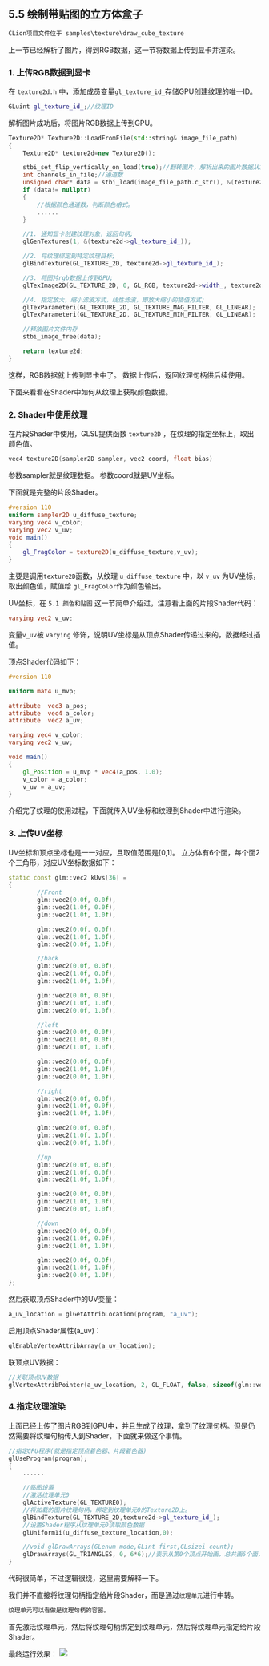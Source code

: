 ## 5.5 绘制带贴图的立方体盒子

```c
CLion项目文件位于 samples\texture\draw_cube_texture
```

上一节已经解析了图片，得到RGB数据，这一节将数据上传到显卡并渲染。

### 1. 上传RGB数据到显卡

在 `texture2d.h` 中，添加成员变量`gl_texture_id_`存储GPU创建纹理的唯一ID。
```c++
GLuint gl_texture_id_;//纹理ID
```

解析图片成功后，将图片RGB数据上传到GPU。

```c++
Texture2D* Texture2D::LoadFromFile(std::string& image_file_path)
{
    Texture2D* texture2d=new Texture2D();

    stbi_set_flip_vertically_on_load(true);//翻转图片，解析出来的图片数据从左下角开始，这是因为OpenGL的纹理坐标起始点为左下角。
    int channels_in_file;//通道数
    unsigned char* data = stbi_load(image_file_path.c_str(), &(texture2d->width_), &(texture2d->height_), &channels_in_file, 0);
    if (data!= nullptr)
    {
        //根据颜色通道数，判断颜色格式。
        ......
    }

    //1. 通知显卡创建纹理对象，返回句柄;
    glGenTextures(1, &(texture2d->gl_texture_id_));

    //2. 将纹理绑定到特定纹理目标;
    glBindTexture(GL_TEXTURE_2D, texture2d->gl_texture_id_);

    //3. 将图片rgb数据上传到GPU;
    glTexImage2D(GL_TEXTURE_2D, 0, GL_RGB, texture2d->width_, texture2d->height_, 0, texture2d->gl_texture_format_, GL_UNSIGNED_BYTE, data);

    //4. 指定放大，缩小滤波方式，线性滤波，即放大缩小的插值方式;
    glTexParameteri(GL_TEXTURE_2D, GL_TEXTURE_MAG_FILTER, GL_LINEAR);
    glTexParameteri(GL_TEXTURE_2D, GL_TEXTURE_MIN_FILTER, GL_LINEAR);

    //释放图片文件内存
    stbi_image_free(data);

    return texture2d;
}
```
这样，RGB数据就上传到显卡中了。
数据上传后，返回纹理句柄供后续使用。

下面来看看在Shader中如何从纹理上获取颜色数据。

### 2. Shader中使用纹理

在片段Shader中使用，GLSL提供函数 `texture2D` ，在纹理的指定坐标上，取出颜色值。

```c
vec4 texture2D(sampler2D sampler, vec2 coord, float bias)
```

参数sampler就是纹理数据。
参数coord就是UV坐标。

下面就是完整的片段Shader。

```glsl
#version 110
uniform sampler2D u_diffuse_texture;
varying vec4 v_color;
varying vec2 v_uv;
void main()
{
    gl_FragColor = texture2D(u_diffuse_texture,v_uv);
}
```

主要是调用`texture2D`函数，从纹理 `u_diffuse_texture` 中，以 `v_uv` 为UV坐标，取出颜色值，赋值给 `gl_FragColor`作为颜色输出。

UV坐标，在 `5.1 颜色和贴图` 这一节简单介绍过，注意看上面的片段Shader代码：

```glsl
varying vec2 v_uv;
```
变量`v_uv`被 `varying` 修饰，说明UV坐标是从顶点Shader传递过来的，数据经过插值。

顶点Shader代码如下：

```glsl
#version 110

uniform mat4 u_mvp;

attribute  vec3 a_pos;
attribute  vec4 a_color;
attribute  vec2 a_uv;

varying vec4 v_color;
varying vec2 v_uv;

void main()
{
    gl_Position = u_mvp * vec4(a_pos, 1.0);
    v_color = a_color;
    v_uv = a_uv;
}
```

介绍完了纹理的使用过程，下面就传入UV坐标和纹理到Shader中进行渲染。

### 3. 上传UV坐标

UV坐标和顶点坐标也是一一对应，且取值范围是[0,1]。
立方体有6个面，每个面2个三角形，对应UV坐标数据如下：

```c++
static const glm::vec2 kUvs[36] =
{
        //Front
        glm::vec2(0.0f, 0.0f),
        glm::vec2(1.0f, 0.0f),
        glm::vec2(1.0f, 1.0f),

        glm::vec2(0.0f, 0.0f),
        glm::vec2(1.0f, 1.0f),
        glm::vec2(0.0f, 1.0f),

        //back
        glm::vec2(0.0f, 0.0f),
        glm::vec2(1.0f, 0.0f),
        glm::vec2(1.0f, 1.0f),

        glm::vec2(0.0f, 0.0f),
        glm::vec2(1.0f, 1.0f),
        glm::vec2(0.0f, 1.0f),

        //left
        glm::vec2(0.0f, 0.0f),
        glm::vec2(1.0f, 0.0f),
        glm::vec2(1.0f, 1.0f),

        glm::vec2(0.0f, 0.0f),
        glm::vec2(1.0f, 1.0f),
        glm::vec2(0.0f, 1.0f),

        //right
        glm::vec2(0.0f, 0.0f),
        glm::vec2(1.0f, 0.0f),
        glm::vec2(1.0f, 1.0f),

        glm::vec2(0.0f, 0.0f),
        glm::vec2(1.0f, 1.0f),
        glm::vec2(0.0f, 1.0f),

        //up
        glm::vec2(0.0f, 0.0f),
        glm::vec2(1.0f, 0.0f),
        glm::vec2(1.0f, 1.0f),

        glm::vec2(0.0f, 0.0f),
        glm::vec2(1.0f, 1.0f),
        glm::vec2(0.0f, 1.0f),

        //down
        glm::vec2(0.0f, 0.0f),
        glm::vec2(1.0f, 0.0f),
        glm::vec2(1.0f, 1.0f),

        glm::vec2(0.0f, 0.0f),
        glm::vec2(1.0f, 1.0f),
        glm::vec2(0.0f, 1.0f),
};
```

然后获取顶点Shader中的UV变量：

```c++
a_uv_location = glGetAttribLocation(program, "a_uv");
```

启用顶点Shader属性(a_uv)：
```c++
glEnableVertexAttribArray(a_uv_location);
```

联顶点UV数据：
```c++
//关联顶点UV数据
glVertexAttribPointer(a_uv_location, 2, GL_FLOAT, false, sizeof(glm::vec2), kUvs);
```

### 4.指定纹理渲染

上面已经上传了图片RGB到GPU中，并且生成了纹理，拿到了纹理句柄。但是仍然需要将纹理句柄传入到Shader，下面就来做这个事情。

```c++
//指定GPU程序(就是指定顶点着色器、片段着色器)
glUseProgram(program);
{
    ......

    //贴图设置
    //激活纹理单元0
    glActiveTexture(GL_TEXTURE0);
    //将加载的图片纹理句柄，绑定到纹理单元0的Texture2D上。
    glBindTexture(GL_TEXTURE_2D,texture2d->gl_texture_id_);
    //设置Shader程序从纹理单元0读取颜色数据
    glUniform1i(u_diffuse_texture_location,0);

    //void glDrawArrays(GLenum mode,GLint first,GLsizei count);
    glDrawArrays(GL_TRIANGLES, 0, 6*6);//表示从第0个顶点开始画，总共画6个面，每个面6个顶点。
}
```

代码很简单，不过逻辑很绕，这里需要解释一下。

我们并不直接将纹理句柄指定给片段Shader，而是通过`纹理单元`进行中转。

```c
纹理单元可以看做是纹理句柄的容器。
```

首先激活纹理单元，然后将纹理句柄绑定到纹理单元，然后将纹理单元指定给片段Shader。

最终运行效果：
![](../../imgs/texture_make_beautiful/draw_cube_texture/draw_cube_urban.gif)